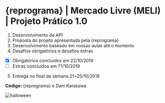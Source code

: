 <h1>{reprograma} | Mercado Livre (MELI) | Projeto Prático 1.0</h1>

1. Desenvolvimento de API
2. Proposta do projeto apresentada pela {reprograma}
3. Desenvolvimento baseado em nossas aulas até o momento 
4. Desafios obrigatórios e desafios extras
- [x] Obrigatórios concluídos em 22/10/2019
- [ ] Extras concluídos em ??/10/2019
5. Entrega no final da semana 21~25/10/2019

**Código:** {reprograma} e Dani Karasawa

![halloween](https://user-images.githubusercontent.com/47070250/67342556-df83a180-f508-11e9-8b91-9bf599e9a76d.gif)
